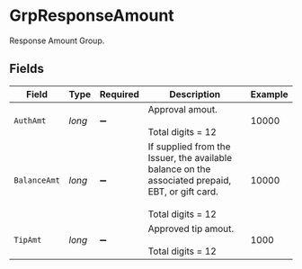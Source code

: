 # GrpResponseAmount

Response Amount Group.



## Fields

| Field                                                                                                                   | Type                                                                                                                    | Required                                                                                                                | Description                                                                                                             | Example                                                                                                                 |
| ----------------------------------------------------------------------------------------------------------------------- | ----------------------------------------------------------------------------------------------------------------------- | ----------------------------------------------------------------------------------------------------------------------- | ----------------------------------------------------------------------------------------------------------------------- | ----------------------------------------------------------------------------------------------------------------------- |
| `AuthAmt`                                                                                                               | *long*                                                                                                                  | :heavy_minus_sign:                                                                                                      | Approval amout.<br><br/>Total digits = 12<br/>                                                                          | 10000                                                                                                                   |
| `BalanceAmt`                                                                                                            | *long*                                                                                                                  | :heavy_minus_sign:                                                                                                      | If supplied from the Issuer, the available balance on the associated prepaid, EBT, or gift card.<br><br/>Total digits = 12<br/> | 10000                                                                                                                   |
| `TipAmt`                                                                                                                | *long*                                                                                                                  | :heavy_minus_sign:                                                                                                      | Approved tip amout.<br><br/>Total digits = 12<br/>                                                                      | 1000                                                                                                                    |